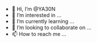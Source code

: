 - 👋 Hi, I’m @YA30N
- 👀 I’m interested in ...
- 🌱 I’m currently learning ...
- 💞️ I’m looking to collaborate on ...
- 📫 How to reach me ...

<!---
YA30N-Remix/YA30N-Remix is a ✨ special ✨ repository because its `README.md` (this file) appears on your GitHub profile.
You can click the Preview link to take a look at your changes.
--->
